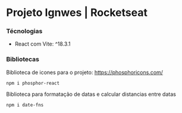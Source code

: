 # Projeto Ignwes | Rocketseat

### Técnologias

- React com Vite: ^18.3.1

### Bibliotecas

Biblioteca de icones para o projeto: https://phosphoricons.com/

```
npm i phosphor-react
```

Biblioteca para formatação de datas e calcular distancias entre datas

```
npm i date-fns
```
